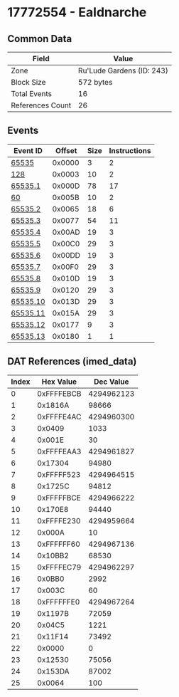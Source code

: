 # 17772554 - Ealdnarche

## Common Data

| Field            | Value                     |
|------------------|---------------------------|
| Zone             | Ru'Lude Gardens (ID: 243) |
| Block Size       | 572 bytes                 |
| Total Events     | 16                        |
| References Count | 26                        |

## Events

| Event ID                  | Offset   |   Size |   Instructions |
|---------------------------|----------|--------|----------------|
| [65535](./65535.md)       | 0x0000   |      3 |              2 |
| [128](./128.md)           | 0x0003   |     10 |              2 |
| [65535.1](./65535.1.md)   | 0x000D   |     78 |             17 |
| [60](./60.md)             | 0x005B   |     10 |              2 |
| [65535.2](./65535.2.md)   | 0x0065   |     18 |              6 |
| [65535.3](./65535.3.md)   | 0x0077   |     54 |             11 |
| [65535.4](./65535.4.md)   | 0x00AD   |     19 |              3 |
| [65535.5](./65535.5.md)   | 0x00C0   |     29 |              3 |
| [65535.6](./65535.6.md)   | 0x00DD   |     19 |              3 |
| [65535.7](./65535.7.md)   | 0x00F0   |     29 |              3 |
| [65535.8](./65535.8.md)   | 0x010D   |     19 |              3 |
| [65535.9](./65535.9.md)   | 0x0120   |     29 |              3 |
| [65535.10](./65535.10.md) | 0x013D   |     29 |              3 |
| [65535.11](./65535.11.md) | 0x015A   |     29 |              3 |
| [65535.12](./65535.12.md) | 0x0177   |      9 |              3 |
| [65535.13](./65535.13.md) | 0x0180   |      1 |              1 |

## DAT References (imed_data)

|   Index | Hex Value   |   Dec Value |
|---------|-------------|-------------|
|       0 | 0xFFFFEBCB  |  4294962123 |
|       1 | 0x1816A     |       98666 |
|       2 | 0xFFFFE4AC  |  4294960300 |
|       3 | 0x0409      |        1033 |
|       4 | 0x001E      |          30 |
|       5 | 0xFFFFEAA3  |  4294961827 |
|       6 | 0x17304     |       94980 |
|       7 | 0xFFFFF523  |  4294964515 |
|       8 | 0x1725C     |       94812 |
|       9 | 0xFFFFFBCE  |  4294966222 |
|      10 | 0x170E8     |       94440 |
|      11 | 0xFFFFE230  |  4294959664 |
|      12 | 0x000A      |          10 |
|      13 | 0xFFFFFF60  |  4294967136 |
|      14 | 0x10BB2     |       68530 |
|      15 | 0xFFFFEC79  |  4294962297 |
|      16 | 0x0BB0      |        2992 |
|      17 | 0x003C      |          60 |
|      18 | 0xFFFFFFE0  |  4294967264 |
|      19 | 0x1197B     |       72059 |
|      20 | 0x04C5      |        1221 |
|      21 | 0x11F14     |       73492 |
|      22 | 0x0000      |           0 |
|      23 | 0x12530     |       75056 |
|      24 | 0x153DA     |       87002 |
|      25 | 0x0064      |         100 |
